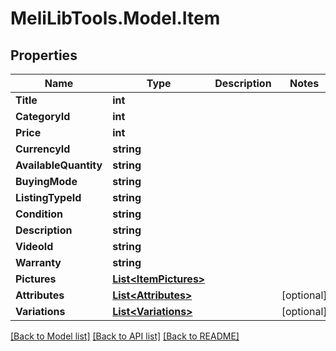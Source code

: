 # MeliLibTools.Model.Item
## Properties

Name | Type | Description | Notes
------------ | ------------- | ------------- | -------------
**Title** | **int** |  | 
**CategoryId** | **int** |  | 
**Price** | **int** |  | 
**CurrencyId** | **string** |  | 
**AvailableQuantity** | **string** |  | 
**BuyingMode** | **string** |  | 
**ListingTypeId** | **string** |  | 
**Condition** | **string** |  | 
**Description** | **string** |  | 
**VideoId** | **string** |  | 
**Warranty** | **string** |  | 
**Pictures** | [**List&lt;ItemPictures&gt;**](ItemPictures.md) |  | 
**Attributes** | [**List&lt;Attributes&gt;**](Attributes.md) |  | [optional] 
**Variations** | [**List&lt;Variations&gt;**](Variations.md) |  | [optional] 

[[Back to Model list]](../README.md#documentation-for-models) [[Back to API list]](../README.md#documentation-for-api-endpoints) [[Back to README]](../README.md)

